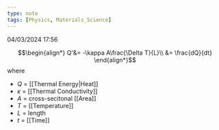 ```yaml
---
type: note
tags: [Physics, Materials_Science]
---
```

04/03/2024 17:56

  



$$\begin{align*}
Q'&= -\kappa A\frac{\Delta T}{L}\\
&= \frac{dQ}{dt}
\end{align*}$$
where
- $Q$ = [[Thermal Energy|Heat]]
- $\kappa$ = [[Thermal Conductivity]]
- $A$ = cross-secitonal [[Area]] 
- $T$ = [[Temperature]]
- $L$ = length
- $t$ = [[Time]]